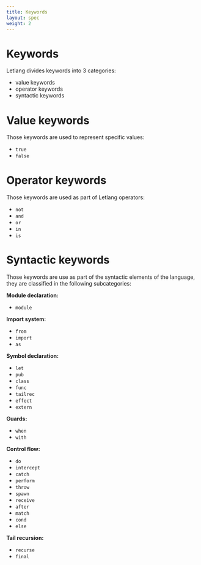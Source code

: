 ```yaml
---
title: Keywords
layout: spec
weight: 2
---
```


# Keywords

Letlang divides keywords into 3 categories:

 - value keywords
 - operator keywords
 - syntactic keywords

# Value keywords

Those keywords are used to represent specific values:

 - `true`
 - `false`

# Operator keywords

Those keywords are used as part of Letlang operators:

 - `not`
 - `and`
 - `or`
 - `in`
 - `is`

# Syntactic keywords

Those keywords are use as part of the syntactic elements of the language, they
are classified in the following subcategories:

**Module declaration:**

  - `module`

**Import system:**

  - `from`
  - `import`
  - `as`

**Symbol declaration:**

  - `let`
  - `pub`
  - `class`
  - `func`
  - `tailrec`
  - `effect`
  - `extern`

**Guards:**

  - `when`
  - `with`

**Control flow:**

  - `do`
  - `intercept`
  - `catch`
  - `perform`
  - `throw`
  - `spawn`
  - `receive`
  - `after`
  - `match`
  - `cond`
  - `else`

**Tail recursion:**

  - `recurse`
  - `final`
